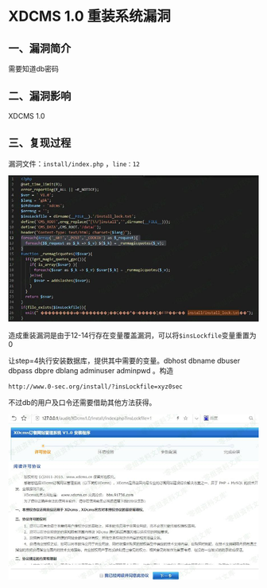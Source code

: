XDCMS 1.0 重装系统漏洞
======================

一、漏洞简介
------------

需要知道db密码

二、漏洞影响
------------

XDCMS 1.0

三、复现过程
------------

漏洞文件：`install/index.php` ，`line：12`

![](./.resource/XDCMS1.0重装系统漏洞/media/rId24.jpg)

造成重装漏洞是由于12-14行存在变量覆盖漏洞，可以将`$insLockfile`变量重置为0

让step=4执行安装数据库，提供其中需要的变量。dbhost dbname dbuser dbpass
dbpre dblang adminuser adminpwd 。构造

    http://www.0-sec.org/install/?insLockfile=xyz0sec

不过db的用户及口令还需要借助其他方法获得。

![](./.resource/XDCMS1.0重装系统漏洞/media/rId25.jpg)
